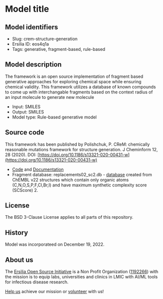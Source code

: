 # Model title

## Model identifiers

- Slug: crem-structure-generation
- Ersilia ID: eos4q1a
- Tags: generative, fragment-based, rule-based

## Model description

The framework is an open source implementation of fragment based generative approaches for exploring chemical space while ensuring chemical validity. This framework utilizes a database of known compounds to come up with interchangable fragments based on the context radius of an input molecule to generate new molecule

- Input: SMILES
- Output: SMILES
- Model type: Rule-based generative model

## Source code

This framework has been published by Polishchuk, P. CReM: chemically reasonable mutations framework for structure generation. J Cheminform 12, 28 (2020). DOI: [https://doi.org/10.1186/s13321-020-00431-w](https://doi.org/10.1186/s13321-020-00431-w)

- [Code](https://github.com/DrrDom/crem) and [Documentation](https://crem.readthedocs.io/en/latest/)
- Fragment database: replacements02_sc2.db - [database](lhttp://www.qsar4u.com/pages/crem.php) created from ChEMBL v22 structures which contain only organic atoms (C,N,O,S,P,F,Cl,Br,I) and have maximum synthetic complexity score (SCScore) 2.

## License

The BSD 3-Clause License applies to all parts of this repository.

## History

Model was incorporateed on December 19, 2022.

## About us

The [Ersilia Open Source Initiative](https://ersilia.io) is a Non Profit Organization ([1192266](https://register-of-charities.charitycommission.gov.uk/charity-search/-/charity-details/5170657/full-print)) with the mission is to equip labs, universities and clinics in LMIC with AI/ML tools for infectious disease research.

[Help us](https://www.ersilia.io/donate) achieve our mission or [volunteer](https://www.ersilia.io/volunteer) with us!
